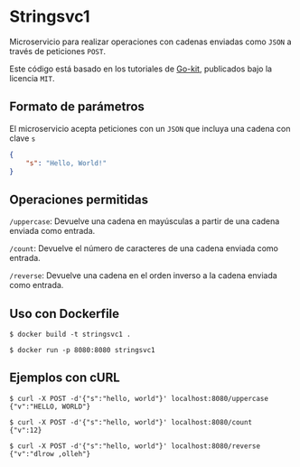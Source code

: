 # Stringsvc1

Microservicio para realizar operaciones con cadenas enviadas como `JSON` a través de peticiones `POST`.

Este código está basado en los tutoriales de [Go-kit](https://gokit.io/examples/stringsvc.html), publicados bajo la licencia `MIT`.

## Formato de parámetros
El microservicio acepta peticiones con un `JSON` que incluya una cadena con clave `s`
```json
{
    "s": "Hello, World!"
}
```


## Operaciones permitidas
`/uppercase`: Devuelve una cadena en mayúsculas a partir de una cadena enviada como entrada.

`/count`: Devuelve el número de caracteres de una cadena enviada como entrada.

`/reverse`: Devuelve una cadena en el orden inverso a la cadena enviada como entrada.

## Uso con Dockerfile
`$ docker build -t stringsvc1 .`

`$ docker run -p 8080:8080 stringsvc1`

## Ejemplos con cURL
```
$ curl -X POST -d'{"s":"hello, world"}' localhost:8080/uppercase
{"v":"HELLO, WORLD"}

$ curl -X POST -d'{"s":"hello, world"}' localhost:8080/count
{"v":12}

$ curl -X POST -d'{"s":"hello, world"}' localhost:8080/reverse
{"v":"dlrow ,olleh"}
```